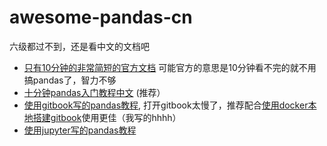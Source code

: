 # awesome-pandas-cn
六级都过不到，还是看中文的文档吧

- [只有10分钟的非常简短的官方文档](https://pandas.pydata.org/pandas-docs/stable/10min.html) 可能官方的意思是10分钟看不完的就不用搞pandas了，智力不够
- [十分钟pandas入门教程中文](https://ericfu.me/10-minutes-to-pandas/) (推荐）
- [使用gitbook写的pandas教程](https://github.com/wizardforcel/pandas-official-tut-zh), 打开gitbook太慢了，推荐配合[使用docker本地搭建gitbook](https://github.com/IanSmith123/gitbook-docker)使用更佳（我写的hhhh）
- [使用jupyter写的pandas教程](https://github.com/hangsz/pandas-tutorial)

